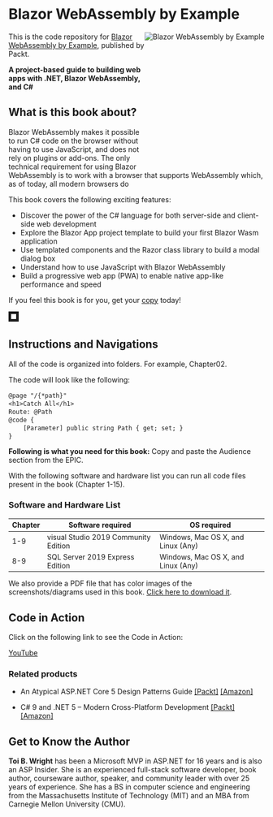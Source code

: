 # Blazor WebAssembly by Example

<a href="https://www.packtpub.com/product/blazor-webassembly-by-example/9781800567511"><img src="https://static.packt-cdn.com/products/9781800567511/cover/smaller" alt="Blazor WebAssembly by Example" height="256px" align="right"></a>

This is the code repository for [Blazor WebAssembly by Example](https://www.packtpub.com/product/blazor-webassembly-by-example/9781800567511), published by Packt.

**A project-based guide to building web apps with .NET, Blazor WebAssembly, and C#**

## What is this book about?
Blazor WebAssembly makes it possible to run C# code on the browser without having to use JavaScript, and does not rely on plugins or add-ons. The only technical requirement for using Blazor WebAssembly is to work with a browser that supports WebAssembly which, as of today, all modern browsers do

This book covers the following exciting features: 
* Discover the power of the C# language for both server-side and client-side web development
* Explore the Blazor App project template to build your first Blazor Wasm application
* Use templated components and the Razor class library to build a modal dialog box
* Understand how to use JavaScript with Blazor WebAssembly
* Build a progressive web app (PWA) to enable native app-like performance and speed

If you feel this book is for you, get your [copy](https://www.amazon.com/dp/1800567510) today!

<a href="https://www.packtpub.com/?utm_source=github&utm_medium=banner&utm_campaign=GitHubBanner"><img src="https://raw.githubusercontent.com/PacktPublishing/GitHub/master/GitHub.png" 
alt="https://www.packtpub.com/" border="5" /></a>


## Instructions and Navigations
All of the code is organized into folders. For example, Chapter02.

The code will look like the following:
```
@page "/{*path}"
<h1>Catch All</h1>
Route: @Path
@code {
    [Parameter] public string Path { get; set; }
}

```

**Following is what you need for this book:**
Copy and paste the Audience section from the EPIC.

With the following software and hardware list you can run all code files present in the book (Chapter 1-15).

### Software and Hardware List

| Chapter  | Software required                   | OS required                        |
| -------- | ------------------------------------| -----------------------------------|
| 1-9        | visual Studio 2019 Community Edition                    | Windows, Mac OS X, and Linux (Any) |
| 8-9        | SQL Server 2019 Express Edition          | Windows, Mac OS X, and Linux (Any) |


We also provide a PDF file that has color images of the screenshots/diagrams used in this book. [Click here to download it](https://static.packt-cdn.com/downloads/9781800567511_ColorImages.pdf).

## Code in Action

Click on the following link to see the Code in Action:

[YouTube](https://bit.ly/3f1rJ0R)

### Related products <Other books you may enjoy>
* An Atypical ASP.NET Core 5 Design Patterns Guide [[Packt]](https://www.packtpub.com/product/an-atypical-asp-net-core-5-design-patterns-guide/9781789346091) [[Amazon]](https://www.amazon.com/dp/1789346096)

* C# 9 and .NET 5 – Modern Cross-Platform Development [[Packt]](https://www.packtpub.com/product/c-9-and-net-5-modern-cross-platform-development-fifth-edition/9781800568105) [[Amazon]](https://www.amazon.com/dp/180056810X)

## Get to Know the Author
**Toi B. Wright**
has been a Microsoft MVP in ASP.NET for 16 years and is also an ASP Insider. She is an experienced full-stack software developer, book author, courseware author, speaker, and community leader with over 25 years of experience. She has a BS in computer science and engineering from the Massachusetts Institute of Technology (MIT) and an MBA from Carnegie Mellon University (CMU).
